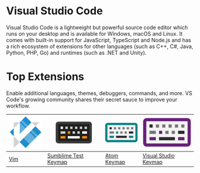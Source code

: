 # Visual Studio Code

Visual Studio Code is a lightweight but powerful source code editor which runs on your desktop and is available for Windows, macOS and Linux. It comes with built-in support for JavaScript, TypeScript and Node.js and has a rich ecosystem of extensions for other languages (such as C++, C#, Java, Python, PHP, Go) and runtimes (such as .NET and Unity).

# Top Extensions
Enable additional languages, themes, debuggers, commands, and more. VS Code's growing community shares their secret sauce to improve your workflow.



[<img src="./Images/KeyBindings/KeyBindingIcons/Vim.png" alt="vscode-icons" width="100"/>](https://marketplace.visualstudio.com/items?itemName=vscodevim.vim)| [<img src="./Images/KeyBindings/KeyBindingIcons/SublimeTextKeyMap.png" alt="vscode-icons" />](https://marketplace.visualstudio.com/items?itemName=ms-vscode.sublime-keybindings)| [<img src="./Images/KeyBindings/KeyBindingIcons/AtomKeyMap.png" alt="vscode-icons" />](https://marketplace.visualstudio.com/items?itemName=ms-vscode.atom-keybindings)|[<img src="./Images/KeyBindings/KeyBindingIcons/VisualStudioKeyMap.png" alt="vscode-icons" />](https://marketplace.visualstudio.com/items?itemName=ms-vscode.vs-keybindings)|
---------|----------|---------|----------|
 [Vim](https://marketplace.visualstudio.com/items?itemName=vscodevim.vim) | [Sumblime Test Keymap](https://marketplace.visualstudio.com/items?itemName=ms-vscode.sublime-keybindings) | [Atom Keymap](https://marketplace.visualstudio.com/items?itemName=ms-vscode.atom-keybindings) | [Visual Studio Keymap](https://marketplace.visualstudio.com/items?itemName=ms-vscode.vs-keybindings)
